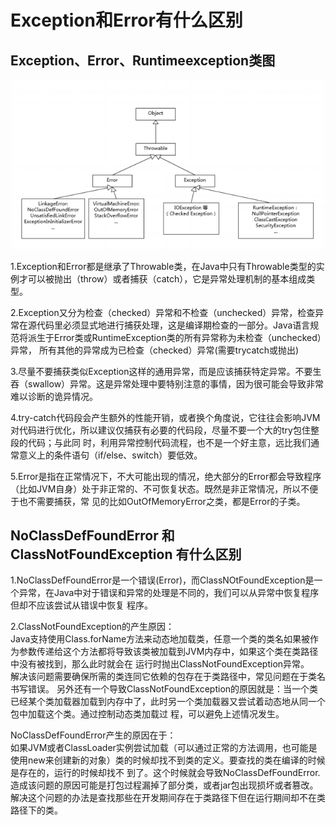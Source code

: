 # Exception和Error有什么区别 #
## Exception、Error、Runtimeexception类图
![](https://github.com/BATFOR/MyImg/blob/master/exceptionANDErrorClassPic.png?raw=true)  

1.Exception和Error都是继承了Throwable类，在Java中只有Throwable类型的实例才可以被抛出（throw）或者捕获（catch），它是异常处理机制的基本组成类型。  

2.Exception又分为检查（checked）异常和不检查（unchecked）异常，检查异常在源代码里必须显式地进行捕获处理，这是编译期检查的一部分。Java语言规范将派生于Error类或RuntimeException类的所有异常称为未检查（unchecked）异常，
所有其他的异常成为已检查（checked）异常(需要trycatch或抛出)  

3.尽量不要捕获类似Exception这样的通用异常，而是应该捕获特定异常。不要生吞（swallow）异常。这是异常处理中要特别注意的事情，因为很可能会导致非常难以诊断的诡异情况。  

4.try-catch代码段会产生额外的性能开销，或者换个角度说，它往往会影响JVM对代码进行优化，所以建议仅捕获有必要的代码段，尽量不要一个大的try包住整段的代码；与此同
时，利用异常控制代码流程，也不是一个好主意，远比我们通常意义上的条件语句（if/else、switch）要低效。

5.Error是指在正常情况下，不大可能出现的情况，绝大部分的Error都会导致程序（比如JVM自身）处于非正常的、不可恢复状态。既然是非正常情况，所以不便于也不需要捕获，常
见的比如OutOfMemoryError之类，都是Error的子类。

## NoClassDefFoundError 和 ClassNotFoundException 有什么区别 ##
1.NoClassDefFoundError是一个错误(Error)，而ClassNOtFoundException是一个异常，在Java中对于错误和异常的处理是不同的，我们可以从异常中恢复程序但却不应该尝试从错误中恢复
程序。  

2.ClassNotFoundException的产生原因：  
Java支持使用Class.forName方法来动态地加载类，任意一个类的类名如果被作为参数传递给这个方法都将导致该类被加载到JVM内存中，如果这个类在类路径中没有被找到，那么此时就会在
运行时抛出ClassNotFoundException异常。  
解决该问题需要确保所需的类连同它依赖的包存在于类路径中，常见问题在于类名书写错误。
另外还有一个导致ClassNotFoundException的原因就是：当一个类已经某个类加载器加载到内存中了，此时另一个类加载器又尝试着动态地从同一个包中加载这个类。通过控制动态类加载过
程，可以避免上述情况发生。  

NoClassDefFoundError产生的原因在于：  
如果JVM或者ClassLoader实例尝试加载（可以通过正常的方法调用，也可能是使用new来创建新的对象）类的时候却找不到类的定义。要查找的类在编译的时候是存在的，运行的时候却找不
到了。这个时候就会导致NoClassDefFoundError.  
造成该问题的原因可能是打包过程漏掉了部分类，或者jar包出现损坏或者篡改。解决这个问题的办法是查找那些在开发期间存在于类路径下但在运行期间却不在类路径下的类。


